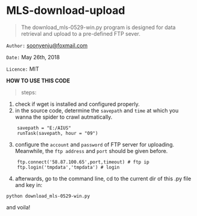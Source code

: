 # MLS-download-upload
>The download_mls-0529-win.py program is designed for data retrieval and upload to a pre-defined FTP sever.

`Author:` soonyenju@foxmail.com

`Date:` May 26th, 2018

`Licence:` MIT

**HOW TO USE THIS CODE**
>steps:
1. check if wget is installed and configured properly.
2. in the source code, determine the `savepath` and `time` at which you wanna the spider to crawl autmatically.

```
	savepath = "E:/AIUS"
	runTask(savepath, hour = "09")
```

3. configure the `account` and `password` of FTP server for uploading. Meanwhile, the `ftp address` and `port` should be given before.

```
	ftp.connect('58.87.100.65',port,timeout) # ftp ip
	ftp.login('tmpdata','tmpdata') # login
```

4. afterwards, go to the command line, cd to the current dir of this .py file and key in:
```
python download_mls-0529-win.py
```
and voila!

